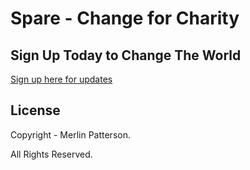 # Spare - Change for Charity

## Sign Up Today to Change The World

[Sign up here for updates](http://bit.ly/spare-bmore-hack-2019)

## License

Copyright - Merlin Patterson.

All Rights Reserved.
